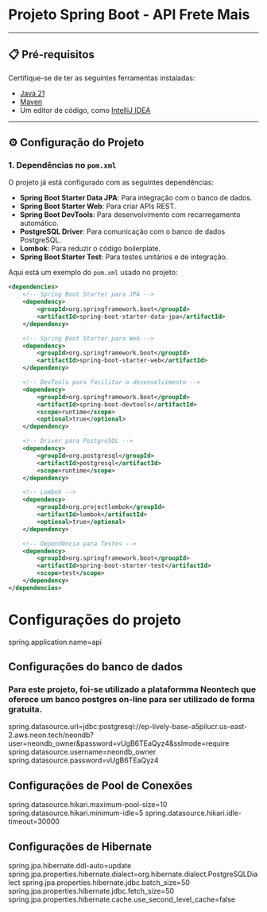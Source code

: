 # Projeto Spring Boot - API Frete Mais

---

## 📋 Pré-requisitos

Certifique-se de ter as seguintes ferramentas instaladas:

- [Java 21](https://www.oracle.com/java/technologies/javase/jdk21-archive-downloads.html)
- [Maven](https://maven.apache.org/download.cgi)
- Um editor de código, como [IntelliJ IDEA](https://www.jetbrains.com/idea/) 

---

## ⚙️ Configuração do Projeto

### 1. Dependências no `pom.xml`

O projeto já está configurado com as seguintes dependências:

- **Spring Boot Starter Data JPA**: Para integração com o banco de dados.
- **Spring Boot Starter Web**: Para criar APIs REST.
- **Spring Boot DevTools**: Para desenvolvimento com recarregamento automático.
- **PostgreSQL Driver**: Para comunicação com o banco de dados PostgreSQL.
- **Lombok**: Para reduzir o código boilerplate.
- **Spring Boot Starter Test**: Para testes unitários e de integração.

Aqui está um exemplo do `pom.xml` usado no projeto:

```xml
<dependencies>
    <!-- Spring Boot Starter para JPA -->
    <dependency>
        <groupId>org.springframework.boot</groupId>
        <artifactId>spring-boot-starter-data-jpa</artifactId>
    </dependency>

    <!-- Spring Boot Starter para Web -->
    <dependency>
        <groupId>org.springframework.boot</groupId>
        <artifactId>spring-boot-starter-web</artifactId>
    </dependency>

    <!-- DevTools para facilitar o desenvolvimento -->
    <dependency>
        <groupId>org.springframework.boot</groupId>
        <artifactId>spring-boot-devtools</artifactId>
        <scope>runtime</scope>
        <optional>true</optional>
    </dependency>

    <!-- Driver para PostgreSQL -->
    <dependency>
        <groupId>org.postgresql</groupId>
        <artifactId>postgresql</artifactId>
        <scope>runtime</scope>
    </dependency>

    <!-- Lombok -->
    <dependency>
        <groupId>org.projectlombok</groupId>
        <artifactId>lombok</artifactId>
        <optional>true</optional>
    </dependency>

    <!-- Dependência para Testes -->
    <dependency>
        <groupId>org.springframework.boot</groupId>
        <artifactId>spring-boot-starter-test</artifactId>
        <scope>test</scope>
    </dependency>
</dependencies>
```


# Configurações do projeto
spring.application.name=api

## Configurações do banco de dados

### Para este projeto, foi-se utilizado a plataformma Neontech que oferece um banco postgres on-line para ser utilizado de forma gratuita.
spring.datasource.url=jdbc:postgresql://ep-lively-base-a5pilucr.us-east-2.aws.neon.tech/neondb?user=neondb_owner&password=vUgB6TEaQyz4&sslmode=require
spring.datasource.username=neondb_owner
spring.datasource.password=vUgB6TEaQyz4

## Configurações de Pool de Conexões
spring.datasource.hikari.maximum-pool-size=10
spring.datasource.hikari.minimum-idle=5
spring.datasource.hikari.idle-timeout=30000

## Configurações de Hibernate
spring.jpa.hibernate.ddl-auto=update
spring.jpa.properties.hibernate.dialect=org.hibernate.dialect.PostgreSQLDialect
spring.jpa.properties.hibernate.jdbc.batch_size=50
spring.jpa.properties.hibernate.jdbc.fetch_size=50
spring.jpa.properties.hibernate.cache.use_second_level_cache=false



